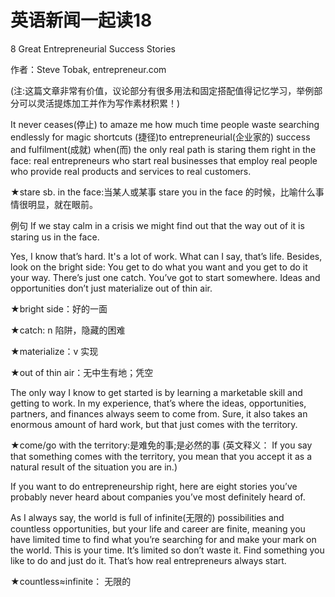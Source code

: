 # 英语新闻一起读18

8 Great Entrepreneurial Success Stories

作者：Steve Tobak, entrepreneur.com

(注:这篇文章非常有价值，议论部分有很多用法和固定搭配值得记忆学习，举例部分可以灵活提炼加工并作为写作素材积累！)

It never ceases(停止) to amaze me how much time people waste searching endlessly for magic shortcuts (捷径)to entrepreneurial(企业家的) success and fulfilment(成就) when(而) the only real path is staring them right in the face: real entrepreneurs who start real businesses that employ real people who provide real products and services to real customers.

★stare sb. in the face:当某人或某事 stare you in the face 的时候，比喻什么事情很明显，就在眼前。

例句 If we stay calm in a crisis we might find out that the way out of it is staring us in the face.

Yes, I know that’s hard. It's a lot of work. What can I say, that’s life. Besides, look on the bright side: You get to do what you want and you get to do it your way. There’s just one catch. You’ve got to start somewhere. Ideas and opportunities don’t just materialize out of thin air.

★bright side：好的一面

★catch: n 陷阱，隐藏的困难

★materialize：v 实现

★out of thin air：无中生有地；凭空

The only way I know to get started is by learning a marketable skill and getting to work. In my experience, that’s where the ideas, opportunities, partners, and finances always seem to come from. Sure, it also takes an enormous amount of hard work, but that just comes with the territory.

★come/go with the territory:是难免的事;是必然的事 (英文释义： If you say that something comes with the territory, you mean that you accept it as a natural result of the situation you are in.)

If you want to do entrepreneurship right, here are eight stories you’ve probably never heard about companies you’ve most definitely heard of.


As I always say, the world is full of infinite(无限的) possibilities and countless opportunities, but your life and career are finite, meaning you have limited time to find what you’re searching for and make your mark on the world. This is your time. It’s limited so don’t waste it. Find something you like to do and just do it. That’s how real entrepreneurs always start.

★countless≈infinite： 无限的